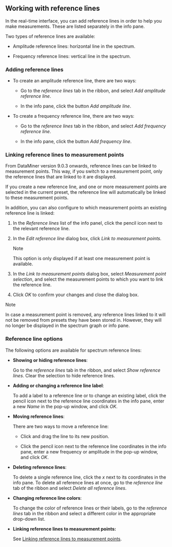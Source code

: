 ## Working with reference lines

In the real-time interface, you can add reference lines in order to help you make measurements. These are listed separately in the info pane.

Two types of reference lines are available:

- Amplitude reference lines: horizontal line in the spectrum.

- Frequency reference lines: vertical line in the spectrum.

### Adding reference lines

- To create an amplitude reference line, there are two ways:

    - Go to the *reference lines* tab in the ribbon, and select *Add amplitude reference line*.

    - In the info pane, click the button *Add amplitude line*.

- To create a frequency reference line, there are two ways:

    - Go to the *reference lines* tab in the ribbon, and select *Add frequency reference line*.

    - In the info pane, click the button *Add frequency line*.

### Linking reference lines to measurement points

From DataMiner version 9.0.3 onwards, reference lines can be linked to measurement points. This way, if you switch to a measurement point, only the reference lines that are linked to it are displayed.

If you create a new reference line, and one or more measurement points are selected in the current preset, the reference line will automatically be linked to these measurement points.

In addition, you can also configure to which measurement points an existing reference line is linked:

1. In the *Reference lines* list of the info panel, click the pencil icon next to the relevant reference line.

2. In the *Edit reference line* dialog box, click *Link to measurement points.*

    > [!NOTE]
    > This option is only displayed if at least one measurement point is available.

3. In the *Link to measurement points* dialog box, select *Measurement point selection*, and select the measurement points to which you want to link the reference line.

4. Click *OK* to confirm your changes and close the dialog box.

> [!NOTE]
> In case a measurement point is removed, any reference lines linked to it will not be removed from presets they have been stored in. However, they will no longer be displayed in the spectrum graph or info pane.

### Reference line options

The following options are available for spectrum reference lines:

- **Showing or hiding reference lines**:

    Go to the *reference lines* tab in the ribbon, and select *Show reference lines*. Clear the selection to hide reference lines.

- **Adding or changing a reference line label**:

    To add a label to a reference line or to change an existing label, click the pencil icon next to the reference line coordinates in the info pane, enter a new *Name* in the pop-up window, and click *OK*.

- **Moving reference lines**:

    There are two ways to move a reference line:

    - Click and drag the line to its new position.

    - Click the pencil icon next to the reference line coordinates in the info pane, enter a new frequency or amplitude in the pop-up window, and click *OK*.

- **Deleting reference lines**:

    To delete a single reference line, click the *x* next to its coordinates in the info pane. To delete all reference lines at once, go to the *reference line* tab of the ribbon and select *Delete all reference lines*.

- **Changing reference line colors**:

    To change the color of reference lines or their labels, go to the *reference lines* tab in the ribbon and select a different color in the appropriate drop-down list.

- **Linking reference lines to measurement points:**

    See [Linking reference lines to measurement points](#linking-reference-lines-to-measurement-points).
